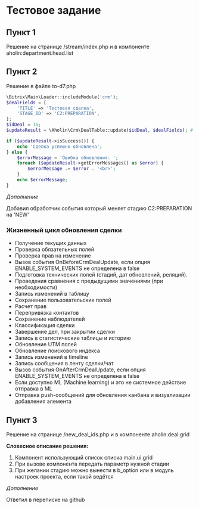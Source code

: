 # Тестовое задание
## Пункт 1
Решение на странице /stream/index.php и в компоненте aholin:department.head.list
## Пункт 2
Решение в файле to-d7.php
```php
\Bitrix\Main\Loader::includeModule('crm');
$dealFields = [
    'TITLE' => 'Тестовая сделка',
    'STAGE_ID' => 'C2:PREPARATION',
];
$idDeal = 15;
$updateResult = \Aholin\Crm\DealTable::update($idDeal, $dealFields); # переопределил класс

if ($updateResult->isSuccess()) {
    echo 'Сделка успешно обновлена';
} else {
    $errorMessage = 'Ошибка обновления: ';
    foreach ($updateResult->getErrorMessages() as $error) {
        $errorMessage .= $error . '<br>';
    }
    echo $errorMessage;
}
```
_Дополнение_ 

Добавил обработчик события который меняет стадию C2:PREPARATION на 'NEW'
### Жизненный цикл обновления сделки
- Получение текущих данных
- Проверка обязательных полей
- Проверка прав на изменение
- Вызов события OnBeforeCrmDealUpdate, если опция ENABLE_SYSTEM_EVENTS не определена в false
- Подготовка технических полей (стадий, дат обновлений, реляций).
- Проведения сравнения с предыдущими значениями (при необходимости)
- Запись изменений в таблицу
- Сохранение пользовательских полей
- Расчет прав
- Перепривязка контактов
- Сохранение наблюдателей
- Классификация сделки
- Завершение дел, при закрытии сделки
- Запись в статистические таблицы и историю
- Обновление UTM полей
- Обновление поискового индекса
- Запись изменений в timeline
- Запись сообщения в ленту сделки/чат
- Вызов события OnAfterCrmDealUpdate, если опция ENABLE_SYSTEM_EVENTS не определена в false
- Если доступно ML (Machine learning) и это не системное действие отправка в ML
- Отправка push-сообщений для обновления канбана и визуализации добавления элемента
## Пункт 3
Решение на странице /new_deal_ids.php и в компоненте aholin:deal.grid

__Словесное описание решения:__
1. Компонент использующий список списка main.ui.grid
2. При вызове компонента передать параметр нужной стадии
3. При желании стадию можно вынести в b_option или в модуль настроек проекта, если такой ведётся

_Дополнение_

Ответил в переписке на github